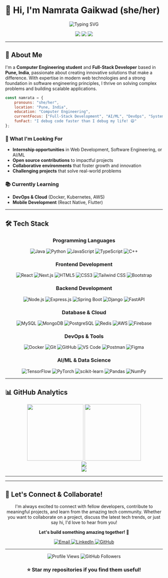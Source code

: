 # 👋 Hi, I'm **Namrata Gaikwad** (she/her)

<div align="center">
  <img src="https://readme-typing-svg.demolab.com?font=Fira+Code&size=28&duration=3000&pause=1000&color=9DF&center=true&vCenter=true&width=600&lines=Full-Stack+Developer+%F0%9F%91%A9%E2%80%8D%F0%9F%92%BB;Software+Engineer+%F0%9F%9A%80;Problem+Solver+%F0%9F%A7%A9;Tech+Enthusiast+%F0%9F%92%A1" alt="Typing SVG" />
</div>

<p align="center">
  <a href="https://www.linkedin.com/in/namrata-gaikwad-5039152a1/ "><img src="https://img.shields.io/badge/-LinkedIn-0077B5?style=for-the-badge&logo=linkedin&logoColor=white"/></a>
  <a href="mailto:namratagaikwad456@gmail.com"><img src="https://img.shields.io/badge/-Email-D14836?style=for-the-badge&logo=gmail&logoColor=white"/></a>
  <a href="https://github.com/NamrataGaikwad25"><img src="https://img.shields.io/badge/-GitHub-181717?style=for-the-badge&logo=github&logoColor=white"/></a>
</p>

---

## 🌟 About Me

I'm a **Computer Engineering student** and **Full-Stack Developer** based in **Pune, India**, passionate about creating innovative solutions that make a difference. With expertise in modern web technologies and a strong foundation in software engineering principles, I thrive on solving complex problems and building scalable applications.

```javascript
const namrata = {
    pronouns: "she/her",
    location: "Pune, India",
    education: "Computer Engineering",
    currentFocus: ["Full-Stack Development", "AI/ML", "DevOps", "System Design"],
    funFact: "I debug code faster than I debug my life! 😄"
};
```

### 🎯 What I'm Looking For
- **Internship opportunities** in Web Development, Software Engineering, or AI/ML
- **Open source contributions** to impactful projects
- **Collaborative environments** that foster growth and innovation
- **Challenging projects** that solve real-world problems

### 📚 Currently Learning
- **DevOps & Cloud** (Docker, Kubernetes, AWS)
- **Mobile Development** (React Native, Flutter)

---

## 🛠️ Tech Stack

<div align="center">

### **Programming Languages**
![Java](https://img.shields.io/badge/Java-ED8B00?style=for-the-badge&logo=openjdk&logoColor=white)
![Python](https://img.shields.io/badge/Python-3776AB?style=for-the-badge&logo=python&logoColor=white)
![JavaScript](https://img.shields.io/badge/JavaScript-F7DF1E?style=for-the-badge&logo=javascript&logoColor=black)
![TypeScript](https://img.shields.io/badge/TypeScript-007ACC?style=for-the-badge&logo=typescript&logoColor=white)
![C++](https://img.shields.io/badge/C%2B%2B-00599C?style=for-the-badge&logo=c%2B%2B&logoColor=white)

### **Frontend Development**
![React](https://img.shields.io/badge/React-20232A?style=for-the-badge&logo=react&logoColor=61DAFB)
![Next.js](https://img.shields.io/badge/Next.js-000000?style=for-the-badge&logo=nextdotjs&logoColor=white)
![HTML5](https://img.shields.io/badge/HTML5-E34F26?style=for-the-badge&logo=html5&logoColor=white)
![CSS3](https://img.shields.io/badge/CSS3-1572B6?style=for-the-badge&logo=css3&logoColor=white)
![Tailwind CSS](https://img.shields.io/badge/Tailwind_CSS-38B2AC?style=for-the-badge&logo=tailwind-css&logoColor=white)
![Bootstrap](https://img.shields.io/badge/Bootstrap-563D7C?style=for-the-badge&logo=bootstrap&logoColor=white)

### **Backend Development**
![Node.js](https://img.shields.io/badge/Node.js-43853D?style=for-the-badge&logo=node.js&logoColor=white)
![Express.js](https://img.shields.io/badge/Express.js-404D59?style=for-the-badge&logo=express&logoColor=white)
![Spring Boot](https://img.shields.io/badge/Spring_Boot-6DB33F?style=for-the-badge&logo=spring-boot&logoColor=white)
![Django](https://img.shields.io/badge/Django-092E20?style=for-the-badge&logo=django&logoColor=white)
![FastAPI](https://img.shields.io/badge/FastAPI-005571?style=for-the-badge&logo=fastapi&logoColor=white)

### **Database & Cloud**
![MySQL](https://img.shields.io/badge/MySQL-00000F?style=for-the-badge&logo=mysql&logoColor=white)
![MongoDB](https://img.shields.io/badge/MongoDB-4EA94B?style=for-the-badge&logo=mongodb&logoColor=white)
![PostgreSQL](https://img.shields.io/badge/PostgreSQL-316192?style=for-the-badge&logo=postgresql&logoColor=white)
![Redis](https://img.shields.io/badge/Redis-DC382D?style=for-the-badge&logo=redis&logoColor=white)
![AWS](https://img.shields.io/badge/AWS-232F3E?style=for-the-badge&logo=amazon-aws&logoColor=white)
![Firebase](https://img.shields.io/badge/Firebase-039BE5?style=for-the-badge&logo=firebase&logoColor=white)

### **DevOps & Tools**
![Docker](https://img.shields.io/badge/Docker-2CA5E0?style=for-the-badge&logo=docker&logoColor=white)
![Git](https://img.shields.io/badge/Git-F05032?style=for-the-badge&logo=git&logoColor=white)
![GitHub](https://img.shields.io/badge/GitHub-100000?style=for-the-badge&logo=github&logoColor=white)
![VS Code](https://img.shields.io/badge/VS_Code-007ACC?style=for-the-badge&logo=visual-studio-code&logoColor=white)
![Postman](https://img.shields.io/badge/Postman-FF6C37?style=for-the-badge&logo=postman&logoColor=white)
![Figma](https://img.shields.io/badge/Figma-F24E1E?style=for-the-badge&logo=figma&logoColor=white)

### **AI/ML & Data Science**
![TensorFlow](https://img.shields.io/badge/TensorFlow-FF6F00?style=for-the-badge&logo=tensorflow&logoColor=white)
![PyTorch](https://img.shields.io/badge/PyTorch-EE4C2C?style=for-the-badge&logo=pytorch&logoColor=white)
![scikit-learn](https://img.shields.io/badge/scikit--learn-F7931E?style=for-the-badge&logo=scikit-learn&logoColor=white)
![Pandas](https://img.shields.io/badge/Pandas-150458?style=for-the-badge&logo=pandas&logoColor=white)
![NumPy](https://img.shields.io/badge/NumPy-013243?style=for-the-badge&logo=numpy&logoColor=white)

</div>

---

## 📊 GitHub Analytics

<div align="center">
  <img height="180em" src="https://github-readme-stats.vercel.app/api?username=NamrataGaikwad25&show_icons=true&theme=tokyonight&include_all_commits=true&count_private=true"/>
  <img height="180em" src="https://github-readme-stats.vercel.app/api/top-langs/?username=NamrataGaikwad25&layout=compact&langs_count=8&theme=tokyonight"/>
</div>

<div align="center">
  <img src="https://github-readme-streak-stats.herokuapp.com/?user=NamrataGaikwad25&theme=tokyonight&hide_border=true"/>
</div>

<div align="center">
  <img src="https://github-profile-trophy.vercel.app/?username=NamrataGaikwad25&theme=tokyonight&no-frame=true&row=1&column=6"/>
</div>

---
<!-- 
## 🚀 Featured Projects

<div align="center">

| Project | Description | Tech Stack | Links |
|---------|-------------|------------|--------|
| **🏥 Clinic Management System** | Comprehensive web application for managing patient records, appointments, and medical history | React, Node.js, MongoDB, JWT | [Demo](https://github.com/NamrataGaikwad25/clinic-management) • [Code](https://github.com/NamrataGaikwad25/clinic-management) |
| **🤖 AI-Powered Chatbot** | Intelligent conversational AI with natural language processing capabilities | React, OpenAI API, Node.js, Express | [Demo](https://github.com/NamrataGaikwad25/chatbot-app) • [Code](https://github.com/NamrataGaikwad25/chatbot-app) |
| **🎤 Multilingual Voice Assistant** | Voice-controlled assistant supporting multiple languages with speech recognition | Python, Speech Recognition, TTS, ML | [Demo](https://github.com/NamrataGaikwad25/voice-assistant) • [Code](https://github.com/NamrataGaikwad25/voice-assistant) |
| **⚡ Smart Electricity Bill Calculator** | Automated billing system with usage analytics and payment integration | Spring Boot, MySQL, Thymeleaf, Chart.js | [Demo](https://github.com/NamrataGaikwad25/electricity-bill) • [Code](https://github.com/NamrataGaikwad25/electricity-bill) |

</div>

---

## 🌱 Open Source Contributions

<div align="center">
  <img src="https://github-contributor-stats.vercel.app/api?username=NamrataGaikwad25&limit=5&theme=tokyonight&combine_all_yearly_contributions=true"/>
</div>

---

## 🎓 Certifications & Achievements

- 🏆 **Google Cloud Certified** - Associate Cloud Engineer
- 🏆 **AWS Certified** - Cloud Practitioner
- 🏆 **Meta Front-End Developer** Professional Certificate
- 🏆 **Data Structures and Algorithms** Specialization
- 🏆 **HackerRank** - 5⭐ in Problem Solving (Java & Python)
- 🏆 **Codechef** - 3⭐ Rating (Max: 1650+)

---

## 📈 Coding Activity

<div align="center">
  <img src="https://github-readme-activity-graph.vercel.app/graph?username=NamrataGaikwad25&theme=tokyo-night&hide_border=true&area=true"/>
</div>

---

## 🎯 2024 Goals

- [ ] Contribute to **10+ open source projects**
- [ ] Master **System Design** principles
- [ ] Build **3 full-stack applications** with modern tech stacks
- [ ] Earn **AWS Solutions Architect** certification
- [ ] Participate in **5+ hackathons**
- [ ] Launch a **SaaS product**

---

## 💬 Random Dev Quote

<div align="center">
  <img src="https://quotes-github-readme.vercel.app/api?type=horizontal&theme=tokyonight" alt="Random Dev Quote"/>
</div>
 -->

---

## 🤝 Let's Connect & Collaborate!

<div align="center">
  
I'm always excited to connect with fellow developers, contribute to meaningful projects, and learn from the amazing tech community. Whether you want to collaborate on a project, discuss the latest tech trends, or just say hi, I'd love to hear from you! 

**Let's build something amazing together! 🚀**

<p>
  <a href="mailto:namratagaikwad456@gmail.com">
    <img src="https://img.shields.io/badge/Email-D14836?style=for-the-badge&logo=gmail&logoColor=white" alt="Email"/>
  </a>
  <a href="https://www.linkedin.com/in/namratagaikwad/">
    <img src="https://img.shields.io/badge/LinkedIn-0077B5?style=for-the-badge&logo=linkedin&logoColor=white" alt="LinkedIn"/>
  </a>
  <a href="https://github.com/NamrataGaikwad25">
    <img src="https://img.shields.io/badge/GitHub-181717?style=for-the-badge&logo=github&logoColor=white" alt="GitHub"/>
  </a>
</p>

</div>

---

<div align="center">
  <img src="https://komarev.com/ghpvc/?username=NamrataGaikwad25&label=Profile%20views&color=0e75b6&style=flat" alt="Profile Views"/>
  <img src="https://img.shields.io/github/followers/NamrataGaikwad25?label=Followers&style=social" alt="GitHub Followers"/>
</div>

<div align="center">
  <h3>⭐ Star my repositories if you find them useful!</h3>
 
</div>
